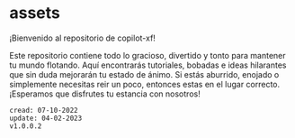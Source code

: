 # assets
¡Bienvenido al repositorio de copilot-xf!

Este repositorio contiene todo lo gracioso, divertido y tonto para mantener tu mundo flotando. Aquí encontrarás tutoriales, bobadas e ideas hilarantes que sin duda mejorarán tu estado de ánimo. Si estás aburrido, enojado o simplemente necesitas reir un poco, entonces estas en el lugar correcto. ¡Esperamos que disfrutes tu estancia con nosotros!

```
cread: 07-10-2022
update: 04-02-2023
v1.0.0.2
```
